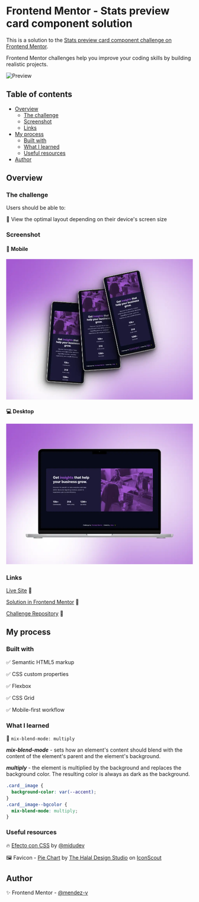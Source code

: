 # Frontend Mentor - Stats preview card component solution

This is a solution to the [Stats preview card component challenge on Frontend Mentor](https://www.frontendmentor.io/challenges/stats-preview-card-component-8JqbgoU62).

Frontend Mentor challenges help you improve your coding skills by building realistic projects.

![Preview](./assets/vid/preview.gif)

## Table of contents

- [Overview](#overview)
  - [The challenge](#the-challenge)
  - [Screenshot](#screenshot)
  - [Links](#links)
- [My process](#my-process)
  - [Built with](#built-with)
  - [What I learned](#what-i-learned)
  - [Useful resources](#useful-resources)
- [Author](#author)

## Overview

### The challenge

Users should be able to:

🎯 View the optimal layout depending on their device's screen size

### Screenshot

#### 📱 Mobile

![Mobile](./assets/img/mobile-preview.webp)

#### 💻 Desktop

![Desktop](./assets/img/desktop-preview.webp)

### Links

[Live Site](https://mendez-v.github.io/stats-preview-card/) 👀

[Solution in Frontend Mentor](https://www.frontendmentor.io/solutions/stats-preview-card-component-using-flexbox-css-grid-and-mixblendmod-6cdQnQ4Wen) 👀

[Challenge Repository](https://github.com/mendez-v/frontend-mentor-challenges) 👀

## My process

### Built with

✅ Semantic HTML5 markup

✅ CSS custom properties

✅ Flexbox

✅ CSS Grid

✅ Mobile-first workflow


### What I learned

🎇 `mix-blend-mode: multiply`

***mix-blend-mode*** - sets how an element's content should blend with the content of the element's parent and the element's background.

***multiply*** - the element is multiplied by the background and replaces the background color. The resulting color is always as dark as the background.

```css
.card__image {
  background-color: var(--accent);
}
.card__image--bgcolor {
  mix-blend-mode: multiply;
}
```

### Useful resources

🔥 [Efecto con CSS](https://www.youtube.com/shorts/_cqoYLSOLVA) by [@midudev](https://www.youtube.com/@midudev)

🖼 Favicon - [Pie Chart](https://iconscout.com/3d-illustrations/pie-chart) by [The Halal Design Studio](https://iconscout.com/contributors/thehalaldesign) on [IconScout](https://iconscout.com)

## Author

✨ Frontend Mentor - [@mendez-v](https://www.frontendmentor.io/profile/mendez-v)



